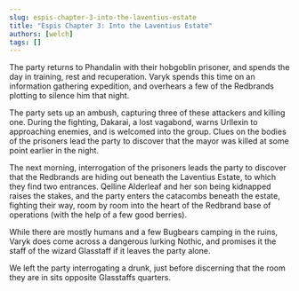 ```yaml
---
slug: espis-chapter-3-into-the-laventius-estate
title: "Espis Chapter 3: Into the Laventius Estate"
authors: [welch]
tags: []
---
```


The party returns to Phandalin with their hobgoblin prisoner, and spends the day in training, rest and recuperation. Varyk spends this time on an information gathering expedition, and overhears a few of the Redbrands plotting to silence him that night.

<!--truncate-->
 
The party sets up an ambush, capturing three of these attackers and killing one. During the fighting, Dakarai, a lost vagabond, warns Urllexin to approaching enemies, and is welcomed into the group. Clues on the bodies of the prisoners lead the party to discover that the mayor was killed at some point earlier in the night.
 
The next morning, interrogation of the prisoners leads the party to discover that the Redbrands are hiding out beneath the Laventius Estate, to which they find two entrances. Qelline Alderleaf and her son being kidnapped raises the stakes, and the party enters the catacombs beneath the estate, fighting their way, room by room into the heart of the Redbrand base of operations (with the help of a few good berries).
 
While there are mostly humans and a few Bugbears camping in the ruins, Varyk does come across a dangerous lurking Nothic, and promises it the staff of the wizard Glasstaff if it leaves the party alone.
 
We left the party interrogating a drunk, just before discerning that the room they are in sits opposite Glasstaffs quarters.